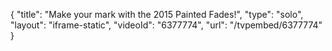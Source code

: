 {
    "title": "Make your mark with the 2015 Painted Fades!",
    "type": "solo",
    "layout": "iframe-static",
    "videoId": "6377774",
    "url": "\/tvpembed\/6377774"
}